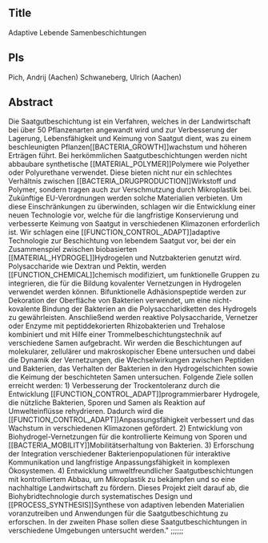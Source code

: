 ## Title
Adaptive Lebende Samenbeschichtungen

## PIs
Pich, Andrij (Aachen)
Schwaneberg, Ulrich (Aachen)

## Abstract
Die Saatgutbeschichtung ist ein Verfahren, welches in der Landwirtschaft bei über 50 Pflanzenarten angewandt wird und zur Verbesserung der Lagerung, Lebensfähigkeit und Keimung von Saatgut dient, was zu einem beschleunigten Pflanzen[[BACTERIA_GROWTH]]wachstum und höheren Erträgen führt. Bei herkömmlichen Saatgutbeschichtungen werden nicht abbaubare synthetische [[MATERIAL_POLYMER]]Polymere wie Polyether oder Polyurethane verwendet. Diese bieten nicht nur ein schlechtes Verhältnis zwischen [[BACTERIA_DRUGPRODUCTION]]Wirkstoff und Polymer, sondern tragen auch zur Verschmutzung durch Mikroplastik bei. Zukünftige EU-Verordnungen werden solche Materialien verbieten.
Um diese Einschränkungen zu überwinden, schlagen wir die Entwicklung einer neuen Technologie vor, welche für die langfristige Konservierung und verbesserte Keimung von Saatgut in verschiedenen Klimazonen erforderlich ist. Wir schlagen eine [[FUNCTION_CONTROL_ADAPT]]adaptive Technologie zur Beschichtung von lebendem Saatgut vor, bei der ein Zusammenspiel zwischen biobasierten [[MATERIAL_HYDROGEL]]Hydrogelen und Nutzbakterien genutzt wird.
Polysaccharide wie Dextran und Pektin, werden [[FUNCTION_CHEMICAL]]chemisch modifiziert, um funktionelle Gruppen zu integrieren, die für die Bildung kovalenter Vernetzungen in Hydrogelen verwendet werden können. Bifunktionelle Adhäsionspeptide werden zur Dekoration der Oberfläche von Bakterien verwendet, um eine nicht-kovalente Bindung der Bakterien an die Polysaccharidketten des Hydrogels zu gewährleisten. Anschließend werden reaktive Polysaccharide, Vernetzer oder Enzyme mit peptiddekorierten Rhizobakterien und Trehalose kombiniert und mit Hilfe einer Trommelbeschichtungstechnik auf verschiedene Samen aufgebracht. Wir werden die Beschichtungen auf molekularer, zellulärer und makroskopischer Ebene untersuchen und dabei die Dynamik der Vernetzungen, die Wechselwirkungen zwischen Peptiden und Bakterien, das Verhalten der Bakterien in den Hydrogelschichten sowie die Keimung der beschichteten Samen untersuchen.
Folgende Ziele sollen erreicht werden: 1) Verbesserung der Trockentoleranz durch die Entwicklung [[FUNCTION_CONTROL_ADAPT]]programmierbarer Hydrogele, die nützliche Bakterien, Sporen und Samen als Reaktion auf Umwelteinflüsse rehydrieren. Dadurch wird die [[FUNCTION_CONTROL_ADAPT]]Anpassungsfähigkeit verbessert und das Wachstum in verschiedenen Klimazonen gefördert. 2) Entwicklung von Biohydrogel-Vernetzungen für die kontrollierte Keimung von Sporen und [[BACTERIA_MOBILITY]]Mobilitätserhaltung von Bakterien. 3) Erforschung der Integration verschiedener Bakterienpopulationen für interaktive Kommunikation und langfristige Anpassungsfähigkeit in komplexen Ökosystemen. 4) Entwicklung umweltfreundlicher Saatgutbeschichtungen mit kontrolliertem Abbau, um Mikroplastik zu bekämpfen und so eine nachhaltige Landwirtschaft zu fördern. Dieses Projekt zielt darauf ab, die Biohybridtechnologie durch systematisches Design und [[PROCESS_SYNTHESIS]]Synthese von adaptiven lebenden Materialien voranzutreiben und Anwendungen für die Saatgutbeschichtung zu erforschen. In der zweiten Phase sollen diese Saatgutbeschichtungen in verschiedene Umgebungen untersucht werden."
;;;;;;